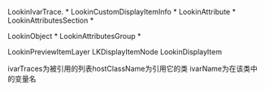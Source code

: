 LookinIvarTrace. *
LookinCustomDisplayItemInfo *
LookinAttribute *
LookinAttributesSection *

LookinObject *
LookinAttributesGroup *

LookinPreviewItemLayer
LKDisplayItemNode
LookinDisplayItem

ivarTraces为被引用的列表hostClassName为引用它的类 ivarName为在该类中的变量名